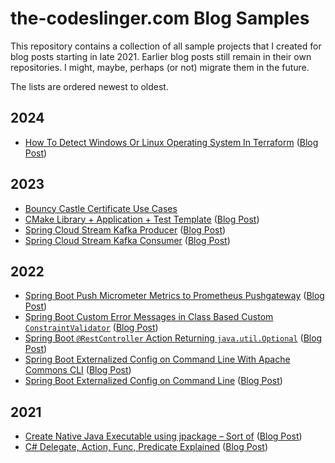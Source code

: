 the-codeslinger.com Blog Samples
================================

This repository contains a collection of all sample projects that I created for
blog posts starting in late 2021. Earlier blog posts still remain in their own
repositories. I might, maybe, perhaps (or not) migrate them in the future.

The lists are ordered newest to oldest.

## 2024

* [How To Detect Windows Or Linux Operating System In Terraform](Terraform-Detect-Operating-System) ([Blog Post](http://the-codeslinger.com/2024/01/14/how-to-detect-windows-or-linux-operating-system-in-terraform/))

## 2023

* [Bouncy Castle Certificate Use Cases](Bouncy-Castle-Certificates)
* [CMake Library + Application + Test Template](https://github.com/the-codeslinger/CMake-Lib-App-Test-Template) ([Blog Post](http://the-codeslinger.com/2023/04/22/cmake-multi-project-template-with-library-app-tests/))
* [Spring Cloud Stream Kafka Producer](Spring-Cloud-Stream-Kafka-Producer) ([Blog Post](https://the-codeslinger.com/2023/02/26/produce-messages-with-spring-cloud-stream-kafka/))
* [Spring Cloud Stream Kafka Consumer](Spring-Cloud-Stream-Kafka-Consumer) ([Blog Post](https://the-codeslinger.com/2023/01/28/spring-cloud-stream-kafka-consumer/))

## 2022

* [Spring Boot Push Micrometer Metrics to Prometheus Pushgateway](Spring-Boot-Prometheus-Pushgateway) ([Blog Post](https://the-codeslinger.com/2022/10/30/spring-boot-push-micrometer-metrics-to-prometheus-pushgateway/))
* [Spring Boot Custom Error Messages in Class Based Custom `ConstraintValidator`](Spring-Boot-Validation-Error-Message) ([Blog Post](https://the-codeslinger.com/2022/10/19/spring-boot-custom-field-error-messages-in-class-based-custom-bean-constraintvalidator/))
* [Spring Boot `@RestController` Action Returning `java.util.Optional`](Controller-Optional) ([Blog Post](https://the-codeslinger.com/2022/07/24/spring-boot-restcontroller-action-returning-java-util-optional/))
* [Spring Boot Externalized Config on Command Line With Apache Commons CLI](Spring-External-Config-Commons-CLI) ([Blog Post](https://the-codeslinger.com/2022/02/01/spring-boot-externalized-config-on-command-line-with-apache-commons-cli-missing-required-option/))
* [Spring Boot Externalized Config on Command Line](Spring-External-Config) ([Blog Post](https://the-codeslinger.com/2022/01/22/spring-boot-externalized-config-on-command-line/))

## 2021

* [Create Native Java Executable using jpackage – Sort of](JPackage) ([Blog Post](https://the-codeslinger.com/2021/11/28/create-native-java-executable-using-jpackage-sort-of/))
* [C# Delegate, Action, Func, Predicate Explained](CSharp-Delegate-Action-Func-Predicate) ([Blog Post](https://the-codeslinger.com/2021/09/22/c-delegate-action-func-predicate-explained/))